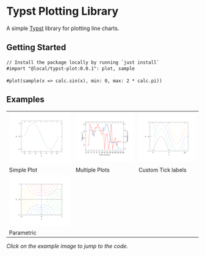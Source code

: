 # Typst Plotting Library
A simple [Typst](https://typst.app) library for plotting line charts.

## Getting Started

```typst
// Install the package locally by running `just install`
#import "@local/typst-plot:0.0.1": plot, sample

#plot(sample(x => calc.sin(x), min: 0, max: 2 * calc.pi))
```

## Examples
<table><tr>
  <td>
    <a href="gallery/simple.typ">
      <img src="gallery/simple.png" width="250px">
    </a>
  </td>
  <td>
    <a href="gallery/multi.typ">
      <img src="gallery/multi.png" width="250px">
    </a>
  </td>
  <td>
    <a href="gallery/tic-label.typ">
      <img src="gallery/tic-label.png" width="250px">
    </a>
  </td>
</tr><tr>
  <td>Simple Plot</td>
  <td>Multiple Plots</td>
  <td>Custom Tick labels</td>
</tr><tr>
  <td>
    <a href="gallery/parametric.typ">
      <img src="gallery/parametric.png" width="250px">
    </a>
  </td>
  <td></td>
  <td></td>
</tr><tr>
  <td>Parametric</td>
  <td></td>
  <td></td>
</tr></table>

*Click on the example image to jump to the code.*
